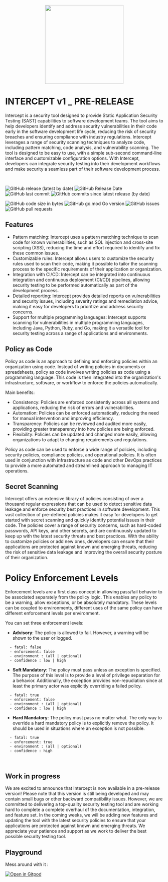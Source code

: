 <p align="center">

<img src="static/intercept.png" width="250">

</p>

# INTERCEPT v1 _ PRE-RELEASE

Intercept is a security tool designed to provide Static Application Security Testing (SAST) capabilities to software development teams. The tool aims to help developers identify and address security vulnerabilities in their code early in the software development life cycle, reducing the risk of security breaches and ensuring compliance with industry regulations. Intercept leverages a range of security scanning techniques to analyze code, including pattern matching, code analysis, and vulnerability scanning. The tool is designed to be easy to use, with a simple sub-second command-line interface and customizable configuration options. With Intercept, developers can integrate security testing into their development workflows and make security a seamless part of their software development process.

<br>


![GitHub release (latest by date)](https://img.shields.io/github/v/release/xfhg/intercept)
![GitHub Release Date](https://img.shields.io/github/release-date/xfhg/intercept)
![GitHub last commit](https://img.shields.io/github/last-commit/xfhg/intercept)
![GitHub commits since latest release (by date)](https://img.shields.io/github/commits-since/xfhg/intercept/latest)

![GitHub code size in bytes](https://img.shields.io/github/languages/code-size/xfhg/intercept)
![GitHub go.mod Go version](https://img.shields.io/github/go-mod/go-version/xfhg/intercept)
![GitHub issues](https://img.shields.io/github/issues-raw/xfhg/intercept)
![GitHub pull requests](https://img.shields.io/github/issues-pr-raw/xfhg/intercept)


## Features


- Pattern matching: Intercept uses a pattern matching technique to scan code for known vulnerabilities, such as SQL injection and cross-site scripting (XSS), reducing the time and effort required to identify and fix these common issues.
- Customizable rules: Intercept allows users to customize the security rules used to scan their code, making it possible to tailor the scanning process to the specific requirements of their application or organization.
- Integration with CI/CD: Intercept can be integrated into continuous integration and continuous deployment (CI/CD) pipelines, allowing security testing to be performed automatically as part of the development process.
- Detailed reporting: Intercept provides detailed reports on vulnerabilities and security issues, including severity ratings and remediation advice, making it easy for developers to prioritize and address security concerns.
- Support for multiple programming languages: Intercept supports scanning for vulnerabilities in multiple programming languages, including Java, Python, Ruby, and Go, making it a versatile tool for security testing across a range of applications and environments.

## Policy as Code

Policy as code is an approach to defining and enforcing policies within an organization using code. Instead of writing policies in documents or spreadsheets, policy as code involves writing policies as code using a programming language. This code is then integrated into the organization's infrastructure, software, or workflow to enforce the policies automatically.

Main benefits:

- Consistency: Policies are enforced consistently across all systems and applications, reducing the risk of errors and vulnerabilities.
- Automation: Policies can be enforced automatically, reducing the need for manual intervention and improving efficiency.
- Transparency: Policies can be reviewed and audited more easily, providing greater transparency into how policies are being enforced.
- Flexibility: Policies can be updated and changed more easily, allowing organizations to adapt to changing requirements and regulations.

Policy as code can be used to enforce a wide range of policies, including security policies, compliance policies, and operational policies. It is often used in conjunction with infrastructure as code and other DevOps practices to provide a more automated and streamlined approach to managing IT operations.

## Secret Scanning

Intercept offers an extensive library of policies consisting of over a thousand regular expressions that can be used to detect sensitive data leakage and enforce security best practices in software development. This vast collection of pre-defined policies makes it easy for developers to get started with secret scanning and quickly identify potential issues in their code. The policies cover a range of security concerns, such as hard-coded passwords, API keys, and other secrets, and are continuously updated to keep up with the latest security threats and best practices. With the ability to customize policies or add new ones, developers can ensure that their applications are protected against known and emerging threats, reducing the risk of sensitive data leakage and improving the overall security posture of their organization.

# Policy Enforcement Levels

Enforcement levels are a first class concept in allowing pass/fail behavior to be associated separately from the policy logic. This enables any policy to be a warning, allow exceptions, or be absolutely mandatory. These levels can be coupled to environments, different uses of the same policy can have different enforcement levels per environment.

You can set three enforcement levels:

- **Advisory**: The policy is allowed to fail. However, a warning will be shown to the user or logged.

```
  - fatal: false
  - enforcement: false
  - environment : (all | optional)
  - confidence : low | high
```

- **Soft Mandatory**: The policy must pass unless an exception is specified. The purpose of this level is to provide a level of privilege separation for a behavior. Additionally, the exception provides non-repudiation since at least the primary actor was explicitly overriding a failed policy.

```
  - fatal: true
  - enforcement: false
  - environment : (all | optional)
  - confidence : low | high
```

- **Hard Mandatory**: The policy must pass no matter what. The only way to override a hard mandatory policy is to explicitly remove the policy. It should be used in situations where an exception is not possible.

```
  - fatal: true
  - enforcement: true
  - environment : (all | optional)
  - confidence : high
```

<br>


## Work in progress

We are excited to announce that Intercept is now available in a pre-release version! Please note that this version is still being developed and may contain small bugs or other backward compatibility issues. However, we are committed to delivering a top-quality security testing tool and are working hard to complete a complete overhaul of the documentation, integration, and feature set. In the coming weeks, we will be adding new features and updating the tool with the latest security policies to ensure that your applications are protected against known and emerging threats. We appreciate your patience and support as we work to deliver the best possible security testing tool.

## Playground

Mess around with it :

[![Open in Gitpod](https://gitpod.io/button/open-in-gitpod.svg)](https://gitpod.io/#https://github.com/xfhg/intercept)




